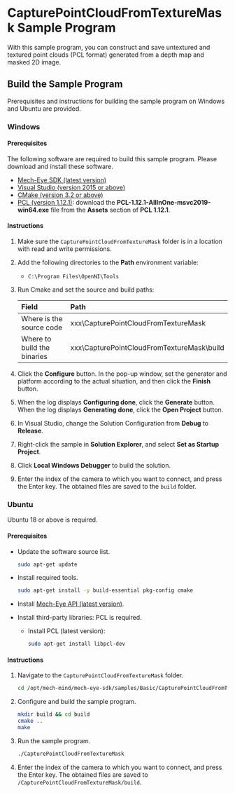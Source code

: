 # CapturePointCloudFromTextureMask Sample Program

With this sample program, you can construct and save untextured and textured point clouds (PCL format) generated from a depth map and masked 2D image.

## Build the Sample Program

Prerequisites and instructions for building the sample program on Windows and Ubuntu are provided.

### Windows

#### Prerequisites

The following software are required to build this sample program. Please download and install these software.

* [Mech-Eye SDK (latest version)](https://www.mech-mind.com/download/softwaredownloading.html)
* [Visual Studio (version 2015 or above)](https://visualstudio.microsoft.com/vs/community/)
* [CMake (version 3.2 or above)](https://cmake.org/download/)
* [PCL (version 1.12.1)](https://github.com/PointCloudLibrary/pcl/releases): download the **PCL-1.12.1-AllInOne-msvc2019-win64.exe** file from the **Assets** section of **PCL 1.12.1**.

#### Instructions

1. Make sure the `CapturePointCloudFromTextureMask` folder is in a location with read and write permissions.
2. Add the following directories to the **Path** environment variable:
   
   * `C:\Program Files\OpenNI\Tools`

3. Run Cmake and set the source and build paths:
   
   | Field                       | Path                                       |
   | :----                       | :----                                      |
   | Where is the source code    | xxx\CapturePointCloudFromTextureMask       |
   | Where to build the binaries | xxx\CapturePointCloudFromTextureMask\build |

4. Click the **Configure** button. In the pop-up window, set the generator and platform according to the actual situation, and then click the **Finish** button.
5. When the log displays **Configuring done**, click the **Generate** button. When the log displays **Generating done**, click the **Open Project** button.
6. In Visual Studio, change the Solution Configuration from **Debug** to **Release**.
7. Right-click the sample in **Solution Explorer**, and select **Set as Startup Project**.
8. Click **Local Windows Debugger** to build the solution.
9. Enter the index of the camera to which you want to connect, and press the Enter key. The obtained files are saved to the `build` folder.

### Ubuntu

Ubuntu 18 or above is required.

#### Prerequisites

* Update the software source list.
  
  ```bash
  sudo apt-get update
  ```

* Install required tools.
  
  ```bash
  sudo apt-get install -y build-essential pkg-config cmake
  ```

* Install [Mech-Eye API (latest version)](https://www.mech-mind.com/download/softwaredownloading.html).
* Install third-party libraries: PCL is required.
  
  * Install PCL (latest version): 
    
    ```bash
    sudo apt-get install libpcl-dev
    ```
    
#### Instructions

1. Navigate to the `CapturePointCloudFromTextureMask` folder. 
   
   ```bash
   cd /opt/mech-mind/mech-eye-sdk/samples/Basic/CapturePointCloudFromTextureMask/
   ```

2. Configure and build the sample program.

   ```bash
   mkdir build && cd build
   cmake ..
   make
   ```

3. Run the sample program.

   ```bash
   ./CapturePointCloudFromTextureMask
   ```
   
4. Enter the index of the camera to which you want to connect, and press the Enter key. The obtained files are saved to `/CapturePointCloudFromTextureMask/build`.